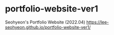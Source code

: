 # portfolio-website-ver1
Seohyeon's Portfolio Website (2022.04)
https://lee-seohyeon.github.io/portfolio-website-ver1/
